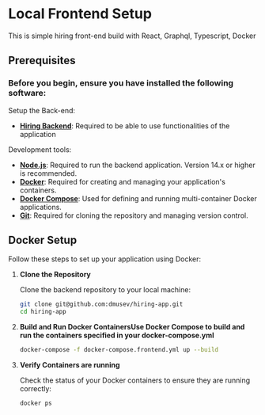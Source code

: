# Local Frontend Setup

This is simple hiring front-end build with React, Graphql, Typescript, Docker 

## Prerequisites

### Before you begin, ensure you have installed the following software:

Setup the Back-end:
- **[Hiring Backend](https://github.com/dmusev/hiring-backend)**: Required to be able to use functionalities of the application

Development tools:
- **[Node.js](https://nodejs.org/)**: Required to run the backend application. Version 14.x or higher is recommended.
- **[Docker](https://www.docker.com/get-started)**: Required for creating and managing your application's containers.
- **[Docker Compose](https://docs.docker.com/compose/install/)**: Used for defining and running multi-container Docker applications.
- **[Git](https://git-scm.com/downloads)**: Required for cloning the repository and managing version control.

## Docker Setup

Follow these steps to set up your application using Docker:

1. **Clone the Repository**

   Clone the backend repository to your local machine:

   ```bash
   git clone git@github.com:dmusev/hiring-app.git
   cd hiring-app
   ```

2. **Build and Run Docker ContainersUse Docker Compose to build and run the containers specified in your docker-compose.yml**

   ```bash
   docker-compose -f docker-compose.frontend.yml up --build
   ```
   
3. **Verify Containers are running**

   Check the status of your Docker containers to ensure they are running correctly:
   ```bash
   docker ps
   ```